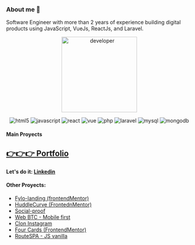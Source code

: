 ### About me 👋

Software Engineer with more than 2 years of experience 
building digital products using JavaScript, VueJs, ReactJs, and Laravel.



<p align="center">
  <img width="204" src="https://firebasestorage.googleapis.com/v0/b/portfolio-b1763.appspot.com/o/developer.svg?alt=media&token=7daada82-0fc2-4f70-9afe-bf586ad14bb2" alt="developer"/>
</p>

<div align="center">
    <img src="https://img.shields.io/badge/HTML5-E34F26?style=for-the-badge&logo=html5&logoColor=white" alt="html5">
    <img src="https://img.shields.io/badge/JavaScript-F7DF1E?style=for-the-badge&logo=javascript&logoColor=black" alt="javascript">
    <img src="https://img.shields.io/badge/React-20232A?style=for-the-badge&logo=react&logoColor=61DAFB" alt="react">
    <img src="https://img.shields.io/badge/Vue.js-35495E?style=for-the-badge&logo=vue.js&logoColor=4FC08D" alt="vue">
    <img src="https://img.shields.io/badge/PHP-777BB4?style=for-the-badge&logo=php&logoColor=white" alt="php">
    <img src="https://img.shields.io/badge/Laravel-FF2D20?style=for-the-badge&logo=laravel&logoColor=white" alt="laravel">
    <img src="https://img.shields.io/badge/MySQL-00000F?style=for-the-badge&logo=mysql&logoColor=white" alt="mysql">
    <img src="https://img.shields.io/badge/MongoDB-4EA94B?style=for-the-badge&logo=mongodb&logoColor=white" alt="mongodb">
</div>
<h4>
    Main Proyects
</h4>
<h2>
    <a align="center"  target="_blank" href="https://kevincamargo.com">👉👉👉 Portfolio</a>
</h2>
<h4>
   Let's do it:  <a align="center"  target="_blank" href="https://www.linkedin.com/in/kevocam/">Linkedin</a>
</h4>

<h4>
    Other Proyects:
</h4>

- [Fylo-landing (frontendMentor)](https://kevocam.github.io/-frontendmentor-fylo-landing-page/)
- [HuddleCurve (FrontednMentor)](https://kevocam.github.io/huddleCurve/)
- [Social-proof](https://kevocam.github.io/frontendmentor-social-proof-section/)
- [Web BTC - Mobile first](https://kevocam.github.io/BTC-batata/)
- [Clon Instagram](https://kevocam.github.io/clonInsta/instagram.html)
- [Four Cards (FrontendMentor)](https://kevocam.github.io/Four_card-FrontendMentor/)
- [RouteSPA - JS vanilla](https://github.com/kevocam/RouteSPA-vanillaJS)

    

<!--
**kevocam/kevocam** is a ✨ _special_ ✨ repository because its `README.md` (this file) appears on your GitHub profile.

Here are some ideas to get you started:

- 🔭 I’m currently working on ...
 ...
 ...
- 🤔 I’m looking for help with ...
- 💬 Ask me about ...
- 📫 How to reach me: ...
- 😄 Pronouns: ...
- ⚡ Fun fact: ...
-->
